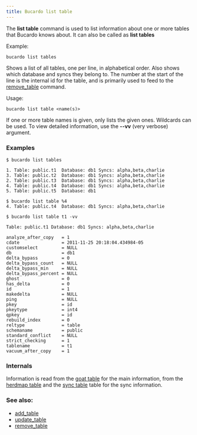 ```yaml
---
title: Bucardo list table
---
```


The **list table** command is used to list information about one or more tables that Bucardo knows about. It can also be called as **list tables**

Example:

    bucardo list tables

Shows a list of all tables, one per line, in alphabetical order.  Also shows
which database and syncs they belong to.  The number at the start of the line
is the internal id for the table, and is primarily used to feed to the [remove_table](/Bucardo/cli/remove_table)
command.

Usage:

    bucardo list table <name(s)>

If one or more table names is given, only lists the given ones. Wildcards can be used. To view detailed information, use the **--vv** (very verbose) argument.

### Examples

    $ bucardo list tables

    1. Table: public.t1  Database: db1 Syncs: alpha,beta,charlie
    3. Table: public.t2  Database: db1 Syncs: alpha,beta,charlie
    2. Table: public.t3  Database: db1 Syncs: alpha,beta,charlie
    4. Table: public.t4  Database: db1 Syncs: alpha,beta,charlie
    5. Table: public.t5  Database: db1

    $ bucardo list table %4
    4. Table: public.t4  Database: db1 Syncs: alpha,beta,charlie

    $ bucardo list table t1 -vv

    Table: public.t1 Database: db1 Syncs: alpha,beta,charlie

    analyze_after_copy   = 1
    cdate                = 2011-11-25 20:18:04.434984-05
    customselect         = NULL
    db                   = db1
    delta_bypass         = 0
    delta_bypass_count   = NULL
    delta_bypass_min     = NULL
    delta_bypass_percent = NULL
    ghost                = 0
    has_delta            = 0
    id                   = 1
    makedelta            = NULL
    ping                 = NULL
    pkey                 = id
    pkeytype             = int4
    qpkey                = id
    rebuild_index        = 0
    reltype              = table
    schemaname           = public
    standard_conflict    = NULL
    strict_checking      = 1
    tablename            = t1
    vacuum_after_copy    = 1

### Internals

Information is read from the [goat table](/Bucardo/schema/schema/goat) for
the main information, from the [herdmap table](/Bucardo/schema/herdmap) and
the [sync table](/Bucardo/schema/sync) table for the sync information.

### See also:

-   [add_table](/Bucardo/cli/add_table)
-   [update_table](/Bucardo/cli/update_table)
-   [remove_table](/Bucardo/cli/remove_table)
